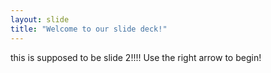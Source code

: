 ```yaml
---
layout: slide
title: "Welcome to our slide deck!"
---
```

this is supposed to be slide 2!!!!
Use the right arrow to begin!
